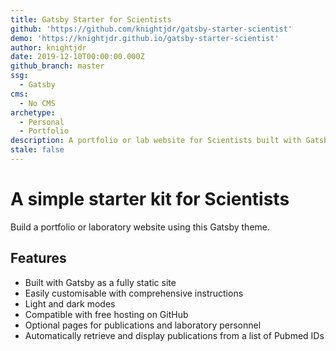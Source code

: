 ```yaml
---
title: Gatsby Starter for Scientists
github: 'https://github.com/knightjdr/gatsby-starter-scientist'
demo: 'https://knightjdr.github.io/gatsby-starter-scientist'
author: knightjdr
date: 2019-12-10T00:00:00.000Z
github_branch: master
ssg:
  - Gatsby
cms:
  - No CMS
archetype:
  - Personal
  - Portfolio
description: A portfolio or lab website for Scientists built with Gatsby
stale: false
---
```


# A simple starter kit for Scientists

Build a portfolio or laboratory website using this Gatsby theme.

## Features

* Built with Gatsby as a fully static site 
* Easily customisable with comprehensive instructions
* Light and dark modes
* Compatible with free hosting on GitHub
* Optional pages for publications and laboratory personnel
* Automatically retrieve and display publications from a list of Pubmed IDs  